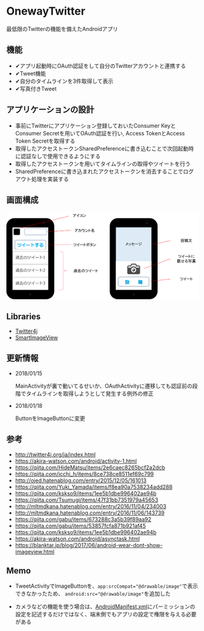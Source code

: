 # OnewayTwitter

最低限のTwitterの機能を備えたAndroidアプリ

## 機能

- ✔アプリ起動時にOAuth認証をして自分のTwitterアカウントと連携する
- ✔Tweet機能
- ✔自分のタイムラインを3件取得して表示
- ✔写真付きTweet

## アプリケーションの設計

- 事前にTwitterにアプリケーション登録しておいたConsumer KeyとConsumer Secretを用いてOAuth認証を行い,
Access TokenとAccess Token Secretを取得する
- 取得したアクセストークンSharedPreferenceに書き込むことで次回起動時に認証なしで使用できるようにする
- 取得したアクセストークンを用いてタイムラインの取得やツイートを行う
- SharedPreferenceに書き込まれたアクセストークンを消去することでログアウト処理を実装する

## 画面構成

![view.img](https://github.com/mryyomutga/OnewayTwitter/blob/master/image/view.png)

## Libraries

- [Twitter4j](http://twitter4j.org/ja/index.html)
- [SmartImageView](http://loopj.com/android-smart-image-view/)


## 更新情報
- 2018/01/15

	MainActivityが裏で動いてるせいか、OAuthActivityに遷移しても認証前の段階でタイムラインを取得しようとして発生する例外の修正

- 2018/01/18

    ButtonをImageButtonに変更

## 参考

- http://twitter4j.org/ja/index.html
- https://akira-watson.com/android/activity-1.html
- https://qiita.com/HideMatsu/items/2e6caec8265bcf2a2dcb
- https://qiita.com/icchi_h/items/8ce738ce8511ef69c799
- http://ojed.hatenablog.com/entry/2015/12/05/161013
- https://qiita.com/Yuki_Yamada/items/f8ea90a7538234add288
- https://qiita.com/kskso9/items/1ee5b1dbe996402ae94b
- https://qiita.com/Tsumugi/items/47f31bb7351979a45653
- http://mltmdkana.hatenablog.com/entry/2016/11/04/234003
- http://mltmdkana.hatenablog.com/entry/2016/11/06/143739
- https://qiita.com/gabu/items/673288c3a5b39f89aa92
- https://qiita.com/gabu/items/53857fcfa871b921af45
- https://qiita.com/kskso9/items/1ee5b1dbe996402ae94b
- https://akira-watson.com/android/asynctask.html
- https://blanktar.jp/blog/2017/06/android-wear-dont-show-imageview.html

## Memo

- TweetActivityでImageButtonを、`app:srcCompat="@drawable/image"`で表示できなかったため、
`android:src="@drawable/image"`を追加した

- カメラなどの機能を使う場合は、<u>AndroidManifest.xml</u>にパーミッションの設定を記述するだけではなく、端末側でもアプリの設定で権限を与える必要がある
